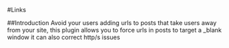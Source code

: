#Links

##Introduction
Avoid your users adding urls to posts that take users away from your site, this plugin allows you to force urls in posts to target a _blank window it can also correct http/s issues

